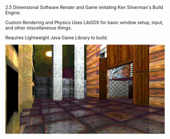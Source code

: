 <div margin-left="400px" width="600">

2.5 Dimensional Software Render and Game imitating Ken Silverman's Build Engine.

Custom Rendering and Physics
Uses LibGDX for basic window setup, input, and other miscellaneous things.

Requires Lightweight Java Game Library to build.

<divp>

<p align="center">
  <img src="sector_game_screenshot.jpg" width="800" title="Screenshot">
</p>
